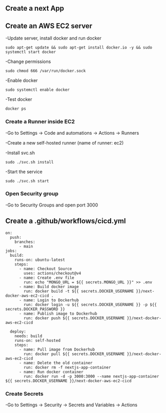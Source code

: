 ## Create a next App
## Create an AWS EC2 server
-Update server, install docker and run docker

```sudo apt-get update && sudo apt-get install docker.io -y && sudo systemctl start docker```

-Change permissions

```sudo chmod 666 /var/run/docker.sock```

-Enable docker

```sudo systemctl enable docker```

-Test docker

```docker ps```

### Create a Runner inside EC2
-Go to Settings -> Code and automations -> Actions -> Runners

-Create a new self-hosted runner (name of runner: ec2)

-Install svc.sh

```sudo ./svc.sh install```

-Start the service

```sudo ./svc.sh start```

### Open Security group
-Go to Security Groups and open port 3000


## Create a .github/workflows/cicd.yml

```name: Deploy Next JS Application
on:
  push:
    branches:
      - main
jobs:
  build:
    runs-on: ubuntu-latest
    steps:
      - name: Checkout Source
        uses: actions/checkout@v4
      - name: Create .env file
        run: echo "MONGO_URL = ${{ secrets.MONGO_URL }}" >> .env
      - name: Build docker image
        run: docker build -t ${{ secrets.DOCKER_USERNAME }}/next-docker-aws-ec2-cicd .
      - name: Login to Dockerhub
        run: docker login -u ${{ secrets.DOCKER_USERNAME }} -p ${{ secrets.DOCKER_PASSWORD }}
      - name: Publish image to Dockerhub
        run: docker push ${{ secrets.DOCKER_USERNAME }}/next-docker-aws-ec2-cicd

  deploy:
    needs: build
    runs-on: self-hosted
    steps:
      - name: Pull image from Dockerhub
        run: docker pull ${{ secrets.DOCKER_USERNAME }}/next-docker-aws-ec2-cicd
      - name: Delete the old container
        run: docker rm -f nextjs-app-container
      - name: Run docker container
        run: docker run -d -p 3000:3000 --name nextjs-app-container ${{ secrets.DOCKER_USERNAME }}/next-docker-aws-ec2-cicd
```

### Create Secrets

-Go to Settings -> Security -> Secrets and Variables -> Actions
